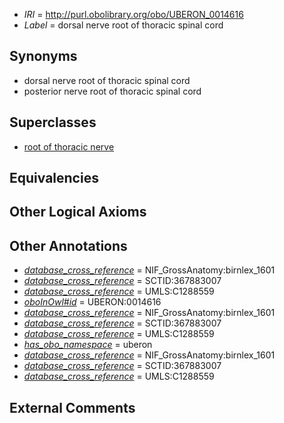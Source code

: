  * *IRI* = http://purl.obolibrary.org/obo/UBERON_0014616
 * *Label* = dorsal nerve root of thoracic spinal cord

## Synonyms

 * dorsal nerve root of thoracic spinal cord
 * posterior nerve root of thoracic spinal cord

## Superclasses

 * [root of thoracic nerve](../../UBERON/30/UBERON_0009630.md)

## Equivalencies


## Other Logical Axioms


## Other Annotations

 * *[database_cross_reference](../../ef/oboInOwl#hasDbXref.md)* = NIF_GrossAnatomy:birnlex_1601
 * *[database_cross_reference](../../ef/oboInOwl#hasDbXref.md)* = SCTID:367883007
 * *[database_cross_reference](../../ef/oboInOwl#hasDbXref.md)* = UMLS:C1288559
 * *[oboInOwl#id](../../id/oboInOwl#id.md)* = UBERON:0014616
 * *[database_cross_reference](../../ef/oboInOwl#hasDbXref.md)* = NIF_GrossAnatomy:birnlex_1601
 * *[database_cross_reference](../../ef/oboInOwl#hasDbXref.md)* = SCTID:367883007
 * *[database_cross_reference](../../ef/oboInOwl#hasDbXref.md)* = UMLS:C1288559
 * *[has_obo_namespace](../../ce/oboInOwl#hasOBONamespace.md)* = uberon
 * *[database_cross_reference](../../ef/oboInOwl#hasDbXref.md)* = NIF_GrossAnatomy:birnlex_1601
 * *[database_cross_reference](../../ef/oboInOwl#hasDbXref.md)* = SCTID:367883007
 * *[database_cross_reference](../../ef/oboInOwl#hasDbXref.md)* = UMLS:C1288559

## External Comments

